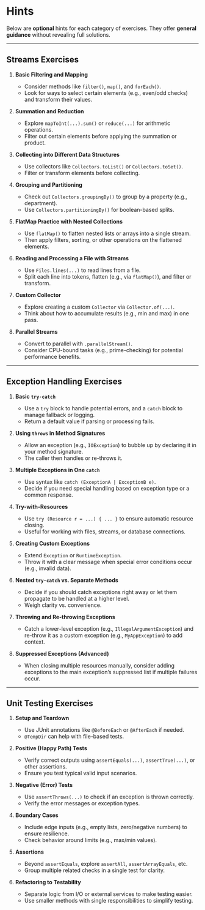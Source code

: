 # Hints

Below are **optional** hints for each category of exercises. They offer **general guidance** without revealing full solutions.

---

## Streams Exercises

1. **Basic Filtering and Mapping**  
   - Consider methods like `filter()`, `map()`, and `forEach()`.  
   - Look for ways to select certain elements (e.g., even/odd checks) and transform their values.

2. **Summation and Reduction**  
   - Explore `mapToInt(...).sum()` or `reduce(...)` for arithmetic operations.  
   - Filter out certain elements before applying the summation or product.

3. **Collecting into Different Data Structures**  
   - Use collectors like `Collectors.toList()` or `Collectors.toSet()`.  
   - Filter or transform elements before collecting.

4. **Grouping and Partitioning**  
   - Check out `Collectors.groupingBy()` to group by a property (e.g., department).  
   - Use `Collectors.partitioningBy()` for boolean-based splits.

5. **FlatMap Practice with Nested Collections**  
   - Use `flatMap()` to flatten nested lists or arrays into a single stream.  
   - Then apply filters, sorting, or other operations on the flattened elements.

6. **Reading and Processing a File with Streams**  
   - Use `Files.lines(...)` to read lines from a file.  
   - Split each line into tokens, flatten (e.g., via `flatMap()`), and filter or transform.

7. **Custom Collector**  
   - Explore creating a custom `Collector` via `Collector.of(...)`.  
   - Think about how to accumulate results (e.g., min and max) in one pass.

8. **Parallel Streams**  
   - Convert to parallel with `.parallelStream()`.  
   - Consider CPU-bound tasks (e.g., prime-checking) for potential performance benefits.

---

## Exception Handling Exercises

1. **Basic `try-catch`**  
   - Use a `try` block to handle potential errors, and a `catch` block to manage fallback or logging.  
   - Return a default value if parsing or processing fails.

2. **Using `throws` in Method Signatures**  
   - Allow an exception (e.g., `IOException`) to bubble up by declaring it in your method signature.  
   - The caller then handles or re-throws it.

3. **Multiple Exceptions in One `catch`**  
   - Use syntax like `catch (ExceptionA | ExceptionB e)`.  
   - Decide if you need special handling based on exception type or a common response.

4. **Try-with-Resources**  
   - Use `try (Resource r = ...) { ... }` to ensure automatic resource closing.  
   - Useful for working with files, streams, or database connections.

5. **Creating Custom Exceptions**  
   - Extend `Exception` or `RuntimeException`.  
   - Throw it with a clear message when special error conditions occur (e.g., invalid data).

6. **Nested `try-catch` vs. Separate Methods**  
   - Decide if you should catch exceptions right away or let them propagate to be handled at a higher level.  
   - Weigh clarity vs. convenience.

7. **Throwing and Re-throwing Exceptions**  
   - Catch a lower-level exception (e.g., `IllegalArgumentException`) and re-throw it as a custom exception (e.g., `MyAppException`) to add context.

8. **Suppressed Exceptions (Advanced)**  
   - When closing multiple resources manually, consider adding exceptions to the main exception’s suppressed list if multiple failures occur.

---

## Unit Testing Exercises

1. **Setup and Teardown**  
   - Use JUnit annotations like `@BeforeEach` or `@AfterEach` if needed.  
   - `@TempDir` can help with file-based tests.

2. **Positive (Happy Path) Tests**  
   - Verify correct outputs using `assertEquals(...)`, `assertTrue(...)`, or other assertions.  
   - Ensure you test typical valid input scenarios.

3. **Negative (Error) Tests**  
   - Use `assertThrows(...)` to check if an exception is thrown correctly.  
   - Verify the error messages or exception types.

4. **Boundary Cases**  
   - Include edge inputs (e.g., empty lists, zero/negative numbers) to ensure resilience.  
   - Check behavior around limits (e.g., max/min values).

5. **Assertions**  
   - Beyond `assertEquals`, explore `assertAll`, `assertArrayEquals`, etc.  
   - Group multiple related checks in a single test for clarity.

6. **Refactoring to Testability**  
   - Separate logic from I/O or external services to make testing easier.  
   - Use smaller methods with single responsibilities to simplify testing.
